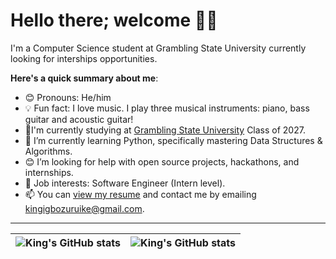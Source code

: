 # Hello there; welcome 👋🏾

I'm a Computer Science student at Grambling State University currently looking for interships opportunities.

**Here's a quick summary about me**:

- 😊 Pronouns: He/him
- 💡 Fun fact: I love music. I play three musical instruments: piano, bass guitar and acoustic guitar! 
- 🧨I'm currently studying at [Grambling State University](https://gram.edu) Class of 2027.
- 🌱 I’m currently learning Python, specifically mastering Data Structures & Algorithms.
- 😊 I’m looking for help with open source projects, hackathons, and internships.
- 💼 Job interests: Software Engineer (Intern level).
- 📫 You can [view my resume]() and contact me by emailing kingigbozuruike@gmail.com.

---

| <img align="center" src="https://github-readme-stats.vercel.app/api?username=kingigbozuruike&show_icons=true&include_all_commits=true&hide_border=true" alt="King's GitHub stats" /> | <img align="center" src="https://github-readme-stats.vercel.app/api/top-langs/?username=kingigbozuruike&langs_count=8&layout=compact&hide_border=true" alt="King's GitHub stats" /> |
| ------------- | ------------- |
